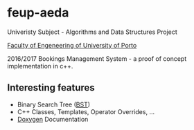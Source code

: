 # feup-aeda
Univeristy Subject - Algorithms and Data Structures Project

[Faculty of Engeneering of University of Porto](https://sigarra.up.pt/feup/en/WEB_PAGE.INICIAL)

2016/2017
Bookings Management System - a proof of concept implementation in c++.

## Interesting features
 - Binary Search Tree ([BST](https://github.com/msramalho/feup-aeda/blob/master/BST.h))
 - C++ Classes, Templates, Operator Overrides, ...
 - [Doxygen](http://www.stack.nl/~dimitri/doxygen/) Documentation
